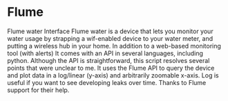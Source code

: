 # Flume
Flume water Interface
Flume water is a device that lets you monitor your water usage by strapping a wif-enabled device to your water meter, and putting a wireless hub in your home.
In addition to a web-based monitoring tool (with alerts) It comes with an API in several languages, including python.
Although the API is straightforward, this script resolves several points that were unclear to me.
It uses the Flume API to query the device and plot data in a log/linear (y-axis) and arbitrarily zoomable x-axis.
Log is useful if you want to see developing leaks over time.
Thanks to Flume support for their help.
